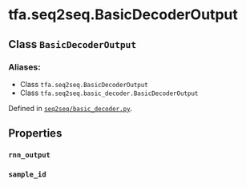 <div itemscope itemtype="http://developers.google.com/ReferenceObject">
<meta itemprop="name" content="tfa.seq2seq.BasicDecoderOutput" />
<meta itemprop="path" content="Stable" />
<meta itemprop="property" content="rnn_output"/>
<meta itemprop="property" content="sample_id"/>
</div>

# tfa.seq2seq.BasicDecoderOutput

## Class `BasicDecoderOutput`





### Aliases:

* Class `tfa.seq2seq.BasicDecoderOutput`
* Class `tfa.seq2seq.basic_decoder.BasicDecoderOutput`



Defined in [`seq2seq/basic_decoder.py`](https://github.com/tensorflow/addons/tree/0.4-release/tensorflow_addons/seq2seq/basic_decoder.py).

<!-- Placeholder for "Used in" -->


## Properties

<h3 id="rnn_output"><code>rnn_output</code></h3>




<h3 id="sample_id"><code>sample_id</code></h3>






